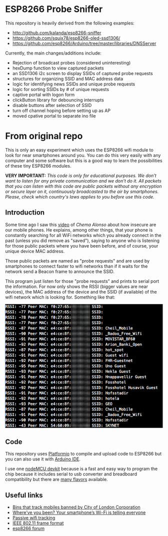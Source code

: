 # ESP8266 Probe Sniffer

This repository is heavily derived from the following examples:  
* http://github.com/kalanda/esp8266-sniffer
* https://github.com/squix78/esp8266-oled-ssd1306/ 
* https://github.com/esp8266/Arduino/tree/master/libraries/DNSServer


Currently, the main changes/additions include:  
* Rejection of broadcast probes (considered uninteresting)  
* hexDump function to view captured packets  
* an SSD1306 i2c screen to display SSIDs of captured probe requests
* structures for organizing SSID and MAC address data
* logic for identifying news SSIDs and unique probe requests
* logic for sorting SSIDs by # of unique requests
* captive portal with logon form  
* clickButton library for debouncing interrupts
* disable buttons after selection of SSID
* turn off channel hoping before setting up as AP
* moved cpative portal to separate ino file

# From original repo
This is only an easy experiment which uses the ESP8266 wifi module to look for near smartphones around you. You can do this very easily with any computer and some software but this is a good way to learn the possibilities of these tiny ESP8266 modules.

**VERY IMPORTANT:** *This code is only for educational purposes. We don’t want to listen for any private communication and we don't do it. All packets that you can listen with this code are public packets without any encryption or secure layer on it, continuously broadcasted to the air by smartphones. Please, check which country's laws applies to you before use this code.*

## Introduction

Some time ago I saw this [video](https://youtu.be/DbqkBAjId_U?t=405) of *Chema Alonso* about how insecure are our mobile phones. He explains, among other things, that your phone is constantly searching for all WiFi networks which you already connect  in the past (unless you did remove as "saved"), saying to anyone who is listening for those public packets where you have been before, and of course, your unique device MAC address.

Those public packets are named as "probe requests" and are used by smartphones to connect faster to wifi networks than if it waits for the network send a Beacon frame to announce the SSID.

This program just listen for those "probe requests" and prints to serial port the information. For now only shows the RSSI (bigger values are near devices), the MAC address of the device and the SSID (if available) of the wifi network which is looking for. Something like that:

![](doc/capture.jpg)

## Code  

This repository uses [Platformio](http://platformio.org/platformio-ide) to compile and upload code to ESP8266 but you can also use it with [Arduino IDE](https://github.com/esp8266/Arduino#installing-with-boards-manager).

I use one [nodeMCU devkit](https://github.com/nodemcu/nodemcu-devkit) because is a fast and easy way to program the chip because it includes serial to usb converter and breadboard compatibility but there are [many flavors](http://www.esp8266.com/wiki/doku.php?id=esp8266-module-family) available.

## Useful links

- [Bins that track mobiles banned by City of London Corporation](http://www.telegraph.co.uk/technology/news/10237811/Bins-that-track-mobiles-banned-by-City-of-London-Corporation.html)
- [Where’ve you been? Your smartphone’s Wi-Fi is telling everyone](http://arstechnica.com/information-technology/2014/11/where-have-you-been-your-smartphones-wi-fi-is-telling-everyone/)
- [Passive wifi tracking](http://edwardkeeble.com/2014/02/passive-wifi-tracking/)
- [IEEE 802.11 frame format](http://www.studioreti.it/slide/802-11-Frame_E_C.pdf)
- [esp8266 forum](http://www.esp8266.com/viewtopic.php?f=6&t=1589)
